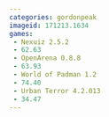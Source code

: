 ```yaml
---
categories: gordonpeak
imageid: 171213.1634
games:
 - Nexuiz 2.5.2
 - 62.63
 - OpenArena 0.8.8
 - 63.93
 - World of Padman 1.2
 - 74.40
 - Urban Terror 4.2.013
 - 34.47
---
```

